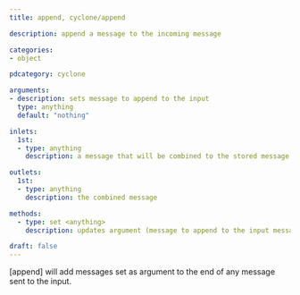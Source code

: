```yaml
---
title: append, cyclone/append

description: append a message to the incoming message

categories:
- object

pdcategory: cyclone

arguments:
- description: sets message to append to the input
  type: anything
  default: "nothing"

inlets:
  1st:
  - type: anything
    description: a message that will be combined to the stored message

outlets:
  1st:
  - type: anything
    description: the combined message

methods:
  - type: set <anything>
    description: updates argument (message to append to the input message)

draft: false
---
```


[append] will add messages set as argument to the end of any message sent to the input.

